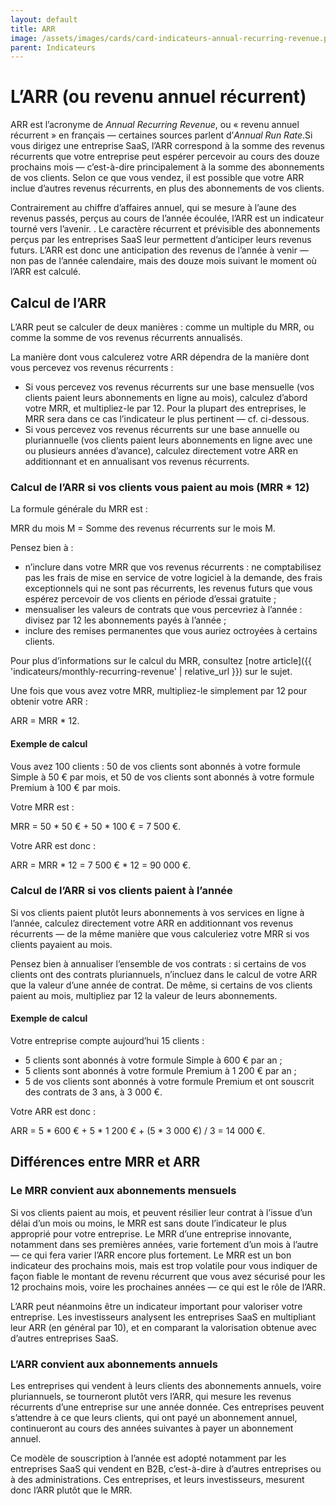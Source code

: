 ```yaml
---
layout: default
title: ARR
image: /assets/images/cards/card-indicateurs-annual-recurring-revenue.png
parent: Indicateurs
---
```


# L’ARR (ou revenu annuel récurrent)

ARR est l’acronyme de _Annual Recurring Revenue_, ou « revenu annuel récurrent » en français — certaines sources parlent d’_Annual Run Rate_.Si vous dirigez une entreprise SaaS, l’ARR correspond à la somme des revenus récurrents que votre entreprise peut espérer percevoir au cours des douze prochains mois — c’est-à-dire principalement à la somme des abonnements de vos clients. Selon ce que vous vendez, il est possible que votre ARR inclue d’autres revenus récurrents, en plus des abonnements de vos clients.

Contrairement au chiffre d’affaires annuel, qui se mesure à l’aune des revenus passés, perçus au cours de l’année écoulée, l’ARR est un indicateur tourné vers l’avenir. . Le caractère récurrent et prévisible des abonnements perçus par les entreprises SaaS leur permettent d’anticiper leurs revenus futurs. L’ARR est donc une anticipation des revenus de l’année à venir — non pas de l’année calendaire, mais des douze mois suivant le moment où l’ARR est calculé.

## Calcul de l’ARR

L’ARR peut se calculer de deux manières : comme un multiple du MRR, ou comme la somme de vos revenus récurrents annualisés.

La manière dont vous calculerez votre ARR dépendra de la manière dont vous percevez vos revenus récurrents :

- Si vous percevez vos revenus récurrents sur une base mensuelle (vos clients paient leurs abonnements en ligne au mois), calculez d’abord votre MRR, et multipliez-le par 12. Pour la plupart des entreprises, le MRR sera dans ce cas l’indicateur le plus pertinent — cf. ci-dessous.
- Si vous percevez vos revenus récurrents sur une base annuelle ou pluriannuelle (vos clients paient leurs abonnements en ligne avec une ou plusieurs années d’avance), calculez directement votre ARR en additionnant et en annualisant vos revenus récurrents.

### Calcul de l’ARR si vos clients vous paient au mois (MRR \* 12)

La formule générale du MRR est :

MRR du mois M = Somme des revenus récurrents sur le mois M.

Pensez bien à :

- n’inclure dans votre MRR que vos revenus récurrents : ne comptabilisez pas les frais de mise en service de votre logiciel à la demande, des frais exceptionnels qui ne sont pas récurrents, les revenus futurs que vous espérez percevoir de vos clients en période d’essai gratuite ;
- mensualiser les valeurs de contrats que vous percevriez à l’année : divisez par 12 les abonnements payés à l’année ;
- inclure des remises permanentes que vous auriez octroyées à certains clients.

Pour plus d’informations sur le calcul du MRR, consultez [notre article]({{ 'indicateurs/monthly-recurring-revenue' | relative_url }}) sur le sujet.

Une fois que vous avez votre MRR, multipliez-le simplement par 12 pour obtenir votre ARR :

ARR = MRR \* 12.

#### Exemple de calcul

Vous avez 100 clients : 50 de vos clients sont abonnés à votre formule Simple à 50 € par mois, et 50 de vos clients sont abonnés à votre formule Premium à 100 € par mois.

Votre MRR est :

MRR = 50 \* 50 € + 50 \* 100 € = 7 500 €.

Votre ARR est donc :

ARR = MRR \* 12 = 7 500 € \* 12 = 90 000 €.

### Calcul de l’ARR si vos clients paient à l’année

Si vos clients paient plutôt leurs abonnements à vos services en ligne à l’année, calculez directement votre ARR en additionnant vos revenus récurrents — de la même manière que vous calculeriez votre MRR si vos clients payaient au mois.

Pensez bien à annualiser l’ensemble de vos contrats : si certains de vos clients ont des contrats pluriannuels, n’incluez dans le calcul de votre ARR que la valeur d’une année de contrat. De même, si certains de vos clients paient au mois, multipliez par 12 la valeur de leurs abonnements.

#### Exemple de calcul

Votre entreprise compte aujourd’hui 15 clients :

- 5 clients sont abonnés à votre formule Simple à 600 € par an ;
- 5 clients sont abonnés à votre formule Premium à 1 200 € par an ;
- 5 de vos clients sont abonnés à votre formule Premium et ont souscrit des contrats de 3 ans, à 3 000 €.

Votre ARR est donc :

ARR = 5 \* 600 € + 5 \* 1 200 € + (5 \* 3 000 €) / 3 = 14 000 €.

## Différences entre MRR et ARR

### Le MRR convient aux abonnements mensuels

Si vos clients paient au mois, et peuvent résilier leur contrat à l’issue d’un délai d’un mois ou moins, le MRR est sans doute l’indicateur le plus approprié pour votre entreprise. Le MRR d’une entreprise innovante, notamment dans ses premières années, varie fortement d’un mois à l’autre — ce qui fera varier l’ARR encore plus fortement. Le MRR est un bon indicateur des prochains mois, mais est trop volatile pour vous indiquer de façon fiable le montant de revenu récurrent que vous avez sécurisé pour les 12 prochains mois, voire les prochaines années — ce qui est le rôle de l’ARR.

L’ARR peut néanmoins être un indicateur important pour valoriser votre entreprise. Les investisseurs analysent les entreprises SaaS en multipliant leur ARR (en général par 10), et en comparant la valorisation obtenue avec d’autres entreprises SaaS.

### L’ARR convient aux abonnements annuels

Les entreprises qui vendent à leurs clients des abonnements annuels, voire pluriannuels, se tourneront plutôt vers l’ARR, qui mesure les revenus récurrents d’une entreprise sur une année donnée. Ces entreprises peuvent s’attendre à ce que leurs clients, qui ont payé un abonnement annuel, continueront au cours des années suivantes à payer un abonnement annuel.

Ce modèle de souscription à l’année est adopté notamment par les entreprises SaaS qui vendent en B2B, c’est-à-dire à d’autres entreprises ou à des administrations. Ces entreprises, et leurs investisseurs, mesurent donc l’ARR plutôt que le MRR.
